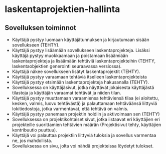 # laskentaprojektien-hallinta

## Sovelluksen toiminnot

- Käyttäjä pystyy luomaan käyttäjätunnuksen ja kirjautumaan sisään sovellukseen (TEHTY).
- Käyttäjä pystyy lisäämään sovellukseen laskentaprojekteja. Lisäksi käyttäjä pystyy muokkaamaan ja poistamaan lisäämiään laskentaprojekteja ja lisäämään tehtäviä laskentaprojekteihin (TEHTY, laskentaobjektien generointi seuraavassa versiossa).
- Käyttäjä näkee sovellukseen lisätyt laskentaprojektit (TEHTY).
- Käyttäjä pystyy varaamaan tehtäviä itselleen laskentaprojekteista
- Käyttäjä pystyy etsimään laskentaprojekteja hakusanalla (TEHTY).
- Sovelluksessa on käyttäjäsivut, jotka näyttävät jokaisesta käyttäjästä tilastoja ja käyttäjän varaamat tehtävät ja niiden tilan.
- Käyttäjä pystyy muuttamaan varaamiensa tehtäviensä tilaa (ei aloitettu, kesken, valmis, luovu tehtävästä) ja palauttamaan tehtäväänsä liittyviä lokitiedostoja, jotka varmentavat, että tehtävä on valmis.
- Käyttäjä pystyy panemaan projektin holdiin ja aktivoimaan sen (TEHTY)
- Sovelluksessa on projektikohtaiset sivut, jotka iistaavat eri käyttäjien eri projekteille suorittamien tehtävien määrän (Projektisivut tehty, käyttäjien kontribuutio puuttuu).
- Käyttäjä voi palauttaa projektiin liittyviä tuloksia ja sovellus varmentaa ne, jos mahdollista.
- Sovelluksessa on sivu, jolta voi nähdä projekteissa löydetyt tulokset.

